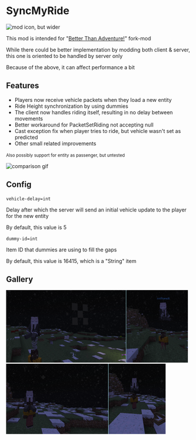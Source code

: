 # SyncMyRide

<img src="gallery/icon_wide.png" width="960" height="480" alt="mod icon, but wider">

This mod is intended for "[Better Than Adventure!](https://www.betterthanadventure.net/)" fork-mod 

While there could be better implementation by modding both client & server, this one is oriented to be handled by server only

Because of the above, it can affect performance a bit

## Features

- Players now receive vehicle packets when they load a new entity
- Ride Height synchronization by using dummies
- The client now handles riding itself, resulting in no delay between movements
- Better workaround for PacketSetRiding not accepting null
- Cast exception fix when player tries to ride, but vehicle wasn't set as predicted 
- Other small related improvements

<small>Also possibly support for entity as passenger, but untested</small>

<img src="gallery/comparison.GIF" width="480" height="250" alt="comparison gif">

## Config

```
vehicle-delay=int
```
Delay after which the server will send an initial vehicle update to the player for the new entity

By default, this value is 5
```
dummy-id=int
```
Item ID that dummies are using to fill the gaps

By default, this value is 16415, which is a "String" item

## Gallery

<img src="gallery/SMRWBT.png" width="497" height="198" alt="BetterTogether with SyncMyRide">
<img src="gallery/BTStandAlone.png" width="436" height="192" alt="BetterTogether Standalone">
